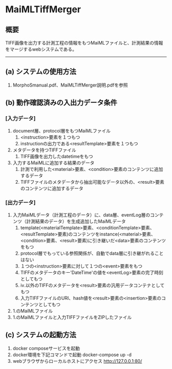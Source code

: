 # MaiMLTiffMerger
## 概要
TIFF画像を出力する計測工程の情報をもつMaiMLファイルと、計測結果の情報をマージするwebシステムである。

---


## (a) システムの使用方法
1. MorphoSmanual.pdf、MaiMLTiffMerger説明.pdfを参照

## (b) 動作確認済みの入出力データ条件
### [入力データ]
1. document層、protocol層をもつMaiMLファイル
    1. \<instruction>要素を１つもつ
    2. instructionの出力である\<resultTemplate>要素を１つもつ
2. メタデータを持つTIFFファイル
    1. TIFF画像を出力したdatetimeをもつ
3. 入力するMaiMLに追加する結果のデータ
    1. 計測で利用した\<material>要素、\<condition>要素のコンテンツに追加するデータ
    2. TIFFファイルのメタデータから抽出可能なデータ以外の、\<result>要素のコンテンツに追加するデータ

### [出力データ]
1. 入力MaiMLデータ（計測工程のデータ）に、data層、eventLog層のコンテンツ（計測結果のデータ）を生成追加したMaiMLデータ
    1. template(\<materialTemplate>要素、\<conditionTemplate>要素、\<resultTemplate>要素)のコンテンツをinstance(\<material>要素、\<condition>要素、\<result>要素)に引き継いだ\<data>要素のコンテンツをもつ
    2. protocol層でもっている参照関係が、自動でdata層に引き継がれることはない
    3. １つの\<instruction>要素に対して１つの\<event>要素をもつ
    4. TIFFのメタデータのキー'DateTime'の値を\<eventLog>要素の完了時刻としてもつ
    5. ⅳ.以外のTIFFのメタデータを\<result>要素の汎用データコンテナとしてもつ
    6. 入力TIFFファイルのURI、hash値を\<result>要素の\<insertion>要素のコンテンツとしてもつ
2. 1.のMaiMLファイル
3. 1.のMaiMLファイルと入力TIFFファイルをZIPしたファイル

## (c) システムの起動方法
1. docker composeサービスを起動
2. docker環境を下記コマンドで起動
   docker-compose up -d
3. webブラウザからローカルホストにアクセス
   http://127.0.0.1:80/
